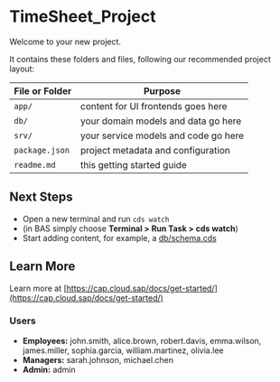 # TimeSheet_Project

Welcome to your new project.

It contains these folders and files, following our recommended project layout:

| File or Folder | Purpose |
|----------------|----------|
| `app/` | content for UI frontends goes here |
| `db/` | your domain models and data go here |
| `srv/` | your service models and code go here |
| `package.json` | project metadata and configuration |
| `readme.md` | this getting started guide |

## Next Steps

- Open a new terminal and run `cds watch`
- (in BAS simply choose **Terminal > Run Task > cds watch**)
- Start adding content, for example, a [db/schema.cds](db/schema.cds)

## Learn More

Learn more at [https://cap.cloud.sap/docs/get-started/](https://cap.cloud.sap/docs/get-started/)

### Users
- **Employees:** john.smith, alice.brown, robert.davis, emma.wilson, james.miller, sophia.garcia, william.martinez, olivia.lee  
- **Managers:** sarah.johnson, michael.chen  
- **Admin:** admin
